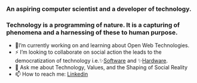 ### An aspiring computer scientist and a developer of technology. 
### Technology is a programming of nature. It is a capturing of phenomena and a harnessing of these to human purpose.

- 🌱I’m currently working on and learning about Open Web Technologies.
- ⚡ I’m looking to collaborate on social action the leads to the democratization of technology i.e.✨[Software](https://github.com/socialisewrld) and ✨[Hardware](https://github.com/roboapps).
- 💬 Ask me about Technology, Values, and the Shaping of Social Reality
- 📫 How to reach me: [Linkedin](https://www.linkedin.com/in/ahmad-vegah/) 


<!--
**asvegah/asvegah** is a ✨ _special_ ✨ repository because its `README.md` (this file) appears on your GitHub profile.
- 📫 How to reach me: ...
- 😄 Pronouns: ...
- ⚡ Fun fact: .
- 🤔 I’m looking for help with ...
![Animation](/img/intro.gif)
![Animation](https://github.com/asvegah/asvegah/blob/master/intro.gif)
-->
